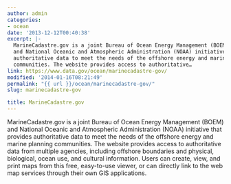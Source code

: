 ```yaml
---
author: admin
categories:
- ocean
date: '2013-12-12T00:40:38'
excerpt: |-
  MarineCadastre.gov is a joint Bureau of Ocean Energy Management (BOEM)
  and National Oceanic and Atmospheric Administration (NOAA) initiative that provides
  authoritative data to meet the needs of the offshore energy and marine planning
  communities. The website provides access to authoritative…
link: https://www.data.gov/ocean/marinecadastre-gov/
modified: '2014-01-16T08:21:49'
permalink: "{{ url }}/ocean/marinecadastre-gov/"
slug: marinecadastre-gov

title: MarineCadastre.gov
---
```


MarineCadastre.gov is a joint Bureau of Ocean Energy Management (BOEM) and National Oceanic and Atmospheric Administration (NOAA) initiative that provides authoritative data to meet the needs of the offshore energy and marine planning communities. The website provides access to authoritative data from multiple agencies, including offshore boundaries and physical, biological, ocean use, and cultural information. Users can create, view, and print maps from this free, easy-to-use viewer, or can directly link to the web map services through their own GIS applications.

